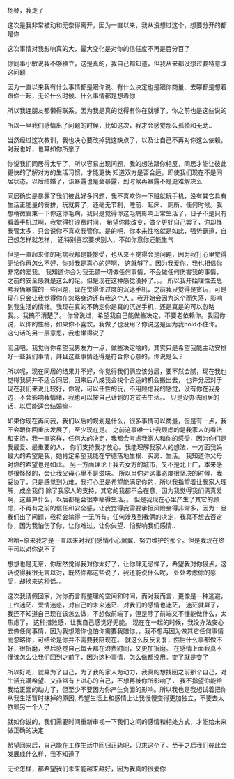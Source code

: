 杨琴，我走了

这次是我非常被动和无奈得离开，因为一直以来，我从没想过这个，想要分开的都是你

这次事情对我影响真的大，最大变化是对你的信任度不再是百分百了

你同事小敏说我不够独立，这是真的，我自己都知道，但我从来都没想过要特意改这问题

因为一直以来我有什么事情都是跟你说、有什么决定也是跟你商量、去哪都是想着跟你一起，无论什么时候、什么事情都是想着你

所以我连朋友都懒得联系，因为我是真的觉得有你在就够了，你之前也是这些说的

所以一旦我们感情出了问题的时候，比如这次，我才会感觉那么孤独和无助..

当然经过这次教训，我也决心要改掉我这缺点了，以及让自己不再对你这么依赖。对我也好，也算如你所愿了

你说我们同居得太早了，所以容易出现问题，我的想法跟你相反，同居才能让彼此更快的了解对方的生活习惯，才能更快
知道双方是否合适，即使我们现在不是同居状态，以后结婚了，该暴露也是会暴露，到时候再暴露不是更难解决么

同居确实是暴露了我们彼此好多问题，我不喜欢你一下班就玩手机，没有其它具有生活正能量的安排，玩就算了，还毫无节制，睡前、起床、
厕所、任何时候。我想稍微管束一下你这你毛病，我只是觉得你这毛病影响正常生活了，日子不是只有看着手机过啊，我觉得好浪费时间，
希望你能改变，做个更好自己罢了，你却怪我管太多，只会说你不喜欢我管你。是的吧，你本来性格就是如此，强势霸道，自己想怎样就怎样，
还特别喜欢要求别人，不如你意你还能生气

但是一直起来你的毛病我都是能接受，也从来不觉得会是问题，因为我打心里觉得无论你再怎么不好，你对我是真心的好啊，
这就够了。因为我爱你，我也相信你非常的爱我。
我知道你会为我无顾一切做任何事情，不会做任何伤害我的事情，之前的安全感就是这么的足。但是现在这种感觉没掉了。。。
所以我开始理性去思考我俩暴露的一些问题，现在觉得你过度的沉迷手机，之前我只觉得是贪玩，可是现在只会让我觉得你在忽略身边还有我这个人
。我开始会因为这个而失落，影响到我生活的情绪。我现在真的不确定你是真的沉迷手机，还是真是的可以忽略我。。我搞不清楚了。
你曾说过，希望我自己能做些决定，不要老依赖你。我回你说，以你的性格，如果你不喜欢，我做了也没用？你说这是因为我hold不住你。
这句话的另一层意思，我也懒得说了

而且吧，我觉得你希望我男友力一点，做些决定啥的，其实只是希望我能主动安排好一些我们事情，并且这些事情还得是符合你心意的，你说是么？

所以呢，现在同居的结果并不好，你觉得我们俩应该分居，要不然会腻，现在我也觉得我俩并不适合同居，回来后八成我会找个合适的机会搬出去，
也许分居对于现在我们来说比较好，你呢，可以任性的玩，不用顾虑我的感觉，没有你在我身边，不会影响我情绪，我也可以按自己计划的方式去生活。。
只是没办法同居的话，以后能适合结婚嘛~

如果你现在再问我，我们以后的规划是什么，很多事情可以商量，但是有一点，我不会跟你回重庆发展了，至少现在是。
之前这事唯一让我顾虑的是我家人的看法和支持，我一直这样，任何大的决定，我都会考虑我家人和你的感受，因为你们是我最爱、最重要的人，
你们支持我才放心。我能理解我家人的想法，一方面我妈最大的希望是我，她肯定希望我能在宁德落地生根、买房、生活。
我知道你父母对你的希望也是如此。
另一方面理论上我去女方的城市，又不是北上广，本来感觉很怪怪的，会让我父母心里不是滋味。
所以当你对这事态度很坚决的时候，我妥协了，只是感觉到为难，我打心里是希望能满足你的，所以我指望着让我家人理解，成全我们
除了我家人的支持，其它的我都不会在意，因为我觉得我们俩真爱啊，这些算什么，以后都是会很幸福得生活。。
但是我现在心里产生了其它的顾虑，不再有之前的信任和安全感，让我觉得我需要承担风险会得非常多，因为一旦我们出了问题，我将会输得
一无所有。任何涉及到我俩的决定，我真不想去否定你，因为我怕伤了你，让你难过，让你失望、怕影响我们感情..

哈哈~原来我才是一直以来对我们感情小心翼翼、努力维护的那个。但是我现在终于可以对你说不了

想想也是无奈，你居然觉得我对你太好了，让你肆无忌惮了，希望我对你狠点，这话说得我很无言以对，既然你都这些说了，我还能说什么呢，
处处考虑你的感受，却换来这种话。。

这次我请假回家，对你而言有整理的空间和时间，而对我而言，更像是一种逃避，工作迷茫、爱情迷惑，对自己的未来迷茫、对我们的感情也迷茫，
迷茫就算了，我还不知道自己现在该怎么做，不想做前端了，但是除了前端又不懂能做什么，太焦虑了，
这种措败感，让我自己感觉好无能。
现在在一起的时候，我没办法安心去做任何事情，因为我想陪你也怕你需要我陪你。。我不想再因为做其它任何事情而忽略你，可结论是你并不需要我陪现在。
就这么反反复复，然后什么事都做不好，很折磨，然后感觉自己每天都在浪费时间，又更加折磨。
在感情上面我真不懂该怎么让我们回到之前了，因为这种事情，怎么做都没用。变了就是变了


所以好吧，就算为了自己，为了我的家人为动力，我真的想找回之前那个自己，对生活充满希望、又非常有上进心的自己，不想再被你所影响了，
我不指望你能给我给正面的动力了，但至少不要因为你产生负面的影响。所以我也是我想试着把你从我生活暂时抹掉的原因,
希望生活上和感情上让我慢慢变得更加独立，不要去太依赖另一个人了

就如你说的，我们需要时间重新审视一下我们之间的感情和相处方式，才能给未来做正确的决定

希望回来后，自己能在工作生活中回归正轨吧，只求这个了。至于之后我们彼此会发展成什么样，我不知道了

无论怎样，都希望我们未来能越来越好，因为我真的很爱你


























